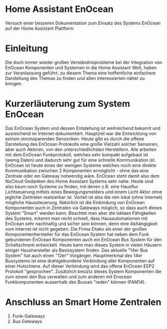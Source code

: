 # Home Assistant EnOcean
Versuch einer besseren Dokumentation zum Einsatz des Systems EnOcean auf der Home Assistant Plattform

# Einleitung 
Die doch immer wieder großen Verständnisprobleme bei der Integration von EnOcean Komponenten und  Systemen in die Home Assistant Welt, haben zur Veranlassung geführt, zu diesem Thema eine hoffentliche einfachere Darstellung des Themas zu finden und allen Interessierten näher zu bringen.

# Kurzerläuterung zum System EnOcean
Das EnOcean System und dessen Entstehung ist weitreichend bekannt und ausreichend im Internet dokumentiert. Hauptziel war die Entwicklung von extrem stromsparenden Sensoriken. Heute gibt es durch die offene Darstellung des EnOcean Protokolls eine große Vielzahl solcher Sensoren, aber auch Aktoren, von den unterschiedlichsten Herstellern. Alle arbeiten mit dem EnOcean Funkprotokoll, welches sehr kompakt aufgebaut ist (wenig Daten) und dadurch sehr gut für eine schnelle Kommunikation ist. 
EnOcean ist heute eines der wenigen Systeme welches noch eine direkte Kommunikation zwischen 2 Komponenten ermöglicht - ohne das eine Zentrale oder ein Gateway notwendig wäre. EnOcean steht damit also dem NoCloud Gedanken des Home Assistant Systems sehr nahe. Heute sind also kaum noch Systeme zu finden, mit denen z.B. eine Hausflur Lichtseuerung mittels eines Bewegungsmelders und einem Licht Aktor ohne jegliche Zentralen realsierbar ist. Vorteil ist also die rein lokal (ohne Internet) mögliche Haussteuerung. 
Natürlich ist die Einbindung von EnOcean Komponenten auch in Zentralen via Gateways möglich, so dass auch dieses System "Smart" werden kann. Beachtet man aber die loklaen Fähigkeiten des Systems, erkennt man recht schnell, dass Hausautomationen mit EnOcean sehr nachhaltig und sicher sein können, denn eine Abhängigkeit vom Internet ist nicht gegeben.
Die Firma Eltako als einer der großen Komponentenhersteller für das EnOcean System hat neben dem Funk gebundenen EnOcean Komponenten auch ein EnOcean Bus System für den Schaltschrank entwickelt. Heute kann man dieses System in vielen Häusern einiger Haushersteller als Basissystem finden. Das aktuelle "14er Bus System" hat auch einen "12er" Vorgänger. Hauptmerkmal des 14er Bussystems ist eine drahtgebundene Verbindung aller Komponenten auf einer Hutschiene. Auf dieser Verbindung wird das offene EnOcean EEP2 Protokoll "gesprochen". Zusätzlich besiztz dieses System Komponenten die zum einem den Bus verwalten und zum anderen mit Enocean Funkkomponenten ausserhalb des Busses "reden" können (FAM14).     

# Anschluss an Smart Home Zentralen

1. Funk-Gateways
2. Bus Gateways
   



